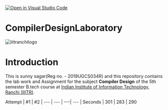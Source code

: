 [![Open in Visual Studio Code](https://classroom.github.com/assets/open-in-vscode-f059dc9a6f8d3a56e377f745f24479a46679e63a5d9fe6f495e02850cd0d8118.svg)](https://classroom.github.com/online_ide?assignment_repo_id=6093137&assignment_repo_type=AssignmentRepo)

# CompilerDesignLaboratory
![iiitranchilogo](https://user-images.githubusercontent.com/75474488/138427294-0d94fbf4-d0c1-48e6-8a24-0fb743f50105.png)

# Introduction
This is sunny sagar(Reg no. - 2019UGCS034R) and this repository contains the lab work and Assignment for the subject **Compiler Design** of the 5th semester B.tech course at [Indian Institute of Information Technology, Ranchi (IIITR)](https://iiitranchi.ac.in/).

Attempt  | #1  | #2 |
---  | --- | ---| --- |
Seconds  | 301 | 283 | 290

